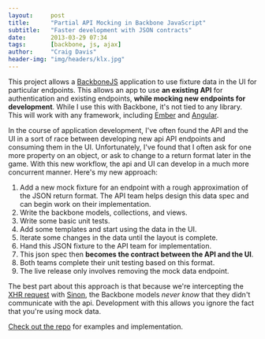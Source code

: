 ```yaml
---
layout:     post
title:      "Partial API Mocking in Backbone JavaScript"
subtitle:   "Faster development with JSON contracts"
date:       2013-03-29 07:34
tags:       [backbone, js, ajax]
author:     "Craig Davis"
header-img: "img/headers/klx.jpg"
---
```


This project allows a [BackboneJS][bb] application to use fixture data in the UI
for particular endpoints. This allows an app to use __an existing API__ for
authentication and existing endpoints, __while mocking new endpoints for
development__. While I use this with Backbone, it's not tied to any library. This
will work with any framework, including [Ember][ember] and [Angular][angular].

In the course of application development, I've often found the API and the UI
in a sort of race between developing new api API endpoints and consuming them in
the UI. Unfortunately, I've found that I often ask for one more property on an
object, or ask to change to a return format later in the game. With this new
workflow, the api and UI can develop in a much more concurrent manner. Here's
my new approach:

1. Add a new mock fixture for an endpoint with a rough approximation of the JSON
   return format. The API team helps design this data spec and can begin work on
   their implementation.
1. Write the backbone models, collections, and views.
1. Write some basic unit tests.
1. Add some templates and start using the data in the UI.
1. Iterate some changes in the data until the layout is complete.
1. Hand this JSON fixture to the API team for implementation.
1. This json spec then __becomes the contract between the API and the UI__.
1. Both teams complete their unit testing based on this format.
1. The live release only involves removing the mock data endpoint.

The best part about this approach is that because we're intercepting the
[XHR request][xhr] with [Sinon][sinon], the Backbone models _never know_ that
they didn't communicate with the api. Development with this allows you ignore
the fact that you're using mock data.

[Check out the repo][gh] for examples and implementation.

[bb]: http://backbonejs.org/
[ember]: http://emberjs.com/
[angular]: http://angularjs.org/
[gh]: https://github.com/there4/partial-api-mock
[xhr]: http://api.jquery.com/jQuery.ajax/
[sinon]: http://sinonjs.org/
